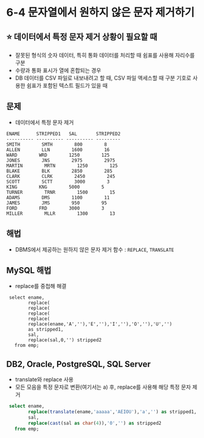 # 6-4 문자열에서 원하지 않은 문자 제거하기


## ⭐ 데이터에서 특정 문자 제거 상황이 필요할 때
  - 잘못된 형식의 숫자 데이터, 특히 통화 데이터를 처리할 때 쉼표를 사용해 자리수를 구분
  - 수량과 통화 표시가 열에 혼합되는 경우 
  - DB 데이터를 CSV 파일로 내보내려고 할 때, CSV 파일 액세스할 때 구분 기호로 사용한 쉼표가 포함된 텍스트 필드가 있을 때 


## 문제
- 데이터에서 특정 문자 제거
```
ENAME      STRIPPED1   SAL       STRIPPED2
---------- ---------- ---------- ---------
SMITH        SMTH        800        8
ALLEN        LLN        1600        16
WARD        WRD        1250        125
JONES        JNS        2975        2975
MARTIN        MRTN        1250        125
BLAKE        BLK        2850        285
CLARK        CLRK        2450        245
SCOTT        SCTT        3000        3
KING        KNG        5000        5
TURNER        TRNR        1500        15
ADAMS        DMS        1100        11
JAMES        JMS        950        95
FORD        FRD        3000        3
MILLER        MLLR        1300        13
```

## 해법
- DBMS에서 제공하는 원하지 않은 문자 제거 함수 : `REPLACE`, `TRANSLATE`

## MySQL 해법
- replace를 중첩해 해결 
```
 select ename,
        replace(
        replace(
        replace(
        replace(
        replace(ename,'A',''),'E',''),'I',''),'O',''),'U','')
        as stripped1,
        sal,
        replace(sal,0,'') stripped2
   from emp;
```

## DB2, Oracle, PostgreSQL, SQL Server
- translate와 replace 사용
- 모든 모음을 특정 문자로 변환(여기서는 a) 후, replace를 사용해 해당 특정 문자 제거 
```sql
 select ename,
        replace(translate(ename,'aaaaa','AEIOU'),'a','') as stripped1,
        sal,
        replace(cast(sal as char(4)),'0','') as stripped2
   from emp;
```
